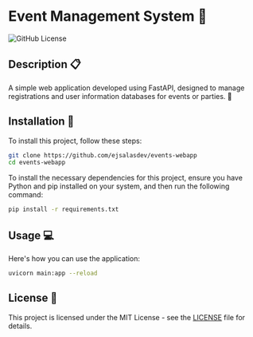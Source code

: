 # Event Management System :tada:

![GitHub License](https://img.shields.io/github/license/ejsalasdev/events-webapp)

## Description :clipboard:

A simple web application developed using FastAPI, designed to manage registrations and user information databases for events or parties. 🎉


## Installation :wrench:

To install this project, follow these steps:

```bash
git clone https://github.com/ejsalasdev/events-webapp
cd events-webapp
```

To install the necessary dependencies for this project, ensure you have Python and pip installed on your system, and then run the following command:

```bash
pip install -r requirements.txt
```

## Usage :computer:

Here's how you can use the application:

```bash
uvicorn main:app --reload
```

## License :scroll:

This project is licensed under the MIT License - see the [LICENSE](LICENSE) file for details.

